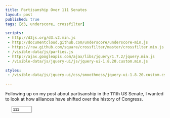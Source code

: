 ```yaml
---
title: Partisanship Over 111 Senates
layout: post
published: true
tags: [d3, underscore, crossfilter]

scripts:
 - http://d3js.org/d3.v2.min.js
 - http://documentcloud.github.com/underscore/underscore-min.js
 - https://raw.github.com/square/crossfilter/master/crossfilter.min.js
 - /visible-data/js/parties.js
 - http://ajax.googleapis.com/ajax/libs/jquery/1.7.2/jquery.min.js
 - /visible-data/js/jquery-ui/js/jquery-ui-1.8.20.custom.min.js

styles:
 - /visible-data/js/jquery-ui/css/smoothness/jquery-ui-1.8.20.custom.css

---
```

<style type="text/css">
body { position: relative; }
svg {
	font-family: sans-serif;
	font-size: 10px;
}
g.axis path {
	fill: none;
	stroke: #444;
	stroke-width: .5;
}

svg circle {
	stroke: #444;
	stroke-width: .5;
	fill: white;
}

svg circle.democrat {
	fill: SteelBlue;
}

svg circle.republican {
	fill: FireBrick;
}

div.caption {
	padding: 1em;
	background-color: white;
	border: 1px solid #333;
}

#congress {
	margin-left: 20px;
}
</style>

Following up on my post about partisanship in the 111th US Senate, I wanted to look at how alliances have shifted over the history of Congress.

<div id="chart-wrapper">
	<div id="chart"> </div>
	<div class="row">
		<div id="slider" class="span6"> </div>
		<input type="number" min="1" max="111" id="congress" class="span1" value="111" />
	</div>
</div>

<script type="text/javascript">
// mise en place
function slugify(text) {
	text = String(text)
	    .toLowerCase()
	    .replace(/[^\w\s-]/, '')
	    .replace(/[-\s]+/, '-');
	return text;
}

var height = 400,
    width = 600,
    pad = 20;

var chart = d3.select('#chart').append('svg')
    .attr('height', height + pad)
    .attr('width', width + pad)
  .append('g')
    .attr('transform', 'translate(' + pad + ',0)');

var x = d3.scale.linear()
    .domain([-1.5, 1.5])
    .range([0, width]);

var y = d3.scale.linear()
    .domain([-1.5, 1.5])
    .range([height, 0]);

var xAxis = d3.svg.axis()
    .scale(x)
    .ticks(3)
    .tickFormat(String)
    .orient('bottom');

var yAxis = d3.svg.axis()
    .scale(y)
    .ticks(3)
    .tickFormat(String)
    .orient('left');

// crossfilter
var scores = crossfilter(),
    byCongress = scores.dimension(function(d) { return d.Congress; });

// the chart
chart.append('g')
    .attr('class', 'x axis')
    .attr('transform', 'translate(0,' + height + ')')
    .call(xAxis);

chart.append('g')
    .attr('class', 'y axis')
    .call(yAxis);

// a caption, for use later
var caption = d3.select('body').append('div')
    .attr('class', 'caption')
    .style('display', 'none')
    .style('position', 'absolute');

function plotCongress(congress) {
	var data = byCongress.filter(congress);
	var circles = chart.selectAll('circle')
	    .data(data.top(Infinity), function(d) { return d['Name']; });
	
	circles.enter()
	    .append('circle')
	    .attr('class', function(d) { return d['slug']; })
	    .attr('cx', function(d) { return x(d['1st Dimension Coordinate']); })
	    .attr('cy', function(d) { return y(d['2nd Dimension Coordinate']); })
	  .transition()
	    .duration(1000)
	    .attr('r', 5);

    circles.transition()
        .duration(1000)
        .attr('class', function(d) { return d['slug']; })
        .attr('r', 5)
        .attr('cx', function(d) { return x(d['1st Dimension Coordinate']); })
        .attr('cy', function(d) { return y(d['2nd Dimension Coordinate']); });

	circles.exit()
	    .transition()
	    .duration(1000)
	    .attr('r', 0)
	    .remove();

	circles.on('mouseover', function(d, i) {
		var position = d3.mouse(document.body);
		this.setAttribute('r', 10);
		caption.style('display', 'block')
			.style('left', (position[0] + 10) + 'px')
			.style('top', (position[1] + 10) + 'px')
			.text(d['Name'] + ': ' + d['1st Dimension Coordinate']);
	})
	.on('mouseout', function(d, i) {
		this.setAttribute('r', 5);
		caption.style('display', 'none');
	});

}

jQuery(function($) {
	var congress = $('#congress');
	window.slider = $('#slider').slider({
		min: 1,
		max: 111,
		value: 111,
		change: function(e, ui) {
			plotCongress(ui.value);
		},
		slide: function(e, ui) {
			congress.val(ui.value);
		}
	});

	congress.on('change', function(e) {
		var value = $(this).val();
		slider.slider('value', value);
	})
});

d3.csv('/visible-data/data/DWN-master.csv', function(data) {
	// a little data cleaning
	window.data = data;
	_.each(data, function(d, i) {
		d['Congress'] = +d['Congress'];
		d['Party'] = PARTIES[d['Party']];
		d['1st Dimension Coordinate'] = Number(d['1st Dimension Coordinate']);
		d['2nd Dimension Coordinate'] = Number(d['2nd Dimension Coordinate']);
		d['slug'] = slugify(d['Party']);
	});
	scores.add(data);
	plotCongress(111);
});
</script>